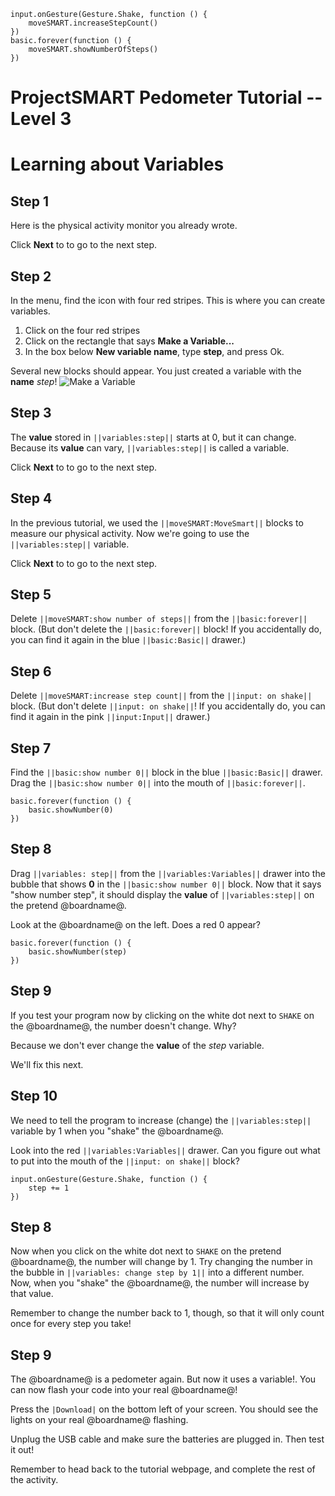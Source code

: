 ```template
input.onGesture(Gesture.Shake, function () {
    moveSMART.increaseStepCount()
})
basic.forever(function () {
    moveSMART.showNumberOfSteps()
})
```
# ProjectSMART Pedometer Tutorial -- Level 3
# Learning about Variables


## Step 1

Here is the physical activity monitor you already wrote.

Click **Next** to to go to the next step.

## Step 2

In the menu, find the icon with four red stripes. This is where you can create variables.
1. Click on the four red stripes
2. Click on the rectangle that says **Make a Variable...**
3. In the box below **New variable name**, type **step**, and press Ok.

Several new blocks should appear.
You just created a variable with the **name** *step*!
![Make a Variable](https://raw.githubusercontent.com/UT-MPC/pxt-moveSMART/master/make-a-variable.png)

## Step 3

The **value** stored in ``||variables:step||`` starts at 0, but it can change. Because its **value** can vary, ``||variables:step||`` is called a variable.

Click **Next** to to go to the next step.

## Step 4

In the previous tutorial, we used the ``||moveSMART:MoveSmart||`` blocks to measure our physical activity. Now we're going to use the ``||variables:step||`` variable.

Click **Next** to to go to the next step.

## Step 5

Delete ``||moveSMART:show number of steps||`` from the ``||basic:forever||`` block. (But don't delete the ``||basic:forever||`` block! If you accidentally do, you can find it again in the blue ``||basic:Basic||`` drawer.)

## Step 6

Delete ``||moveSMART:increase step count||`` from the ``||input: on shake||`` block. (But don't delete ``||input: on shake||``! If you accidentally do, you can find it again in the pink ``||input:Input||`` drawer.)

## Step 7

Find the ``||basic:show number 0||`` block in the blue ``||basic:Basic||`` drawer.
Drag the ``||basic:show number 0||`` into the mouth of ``||basic:forever||``.

```blocks
basic.forever(function () {
    basic.showNumber(0)
})
```

## Step 8

Drag ``||variables: step||`` from the ``||variables:Variables||`` drawer into the bubble that shows **0** in the ``||basic:show number 0||`` block.
Now that it says "show number step", it should display the **value** of ``||variables:step||`` on the pretend @boardname@.

Look at the @boardname@ on the left. Does a red 0 appear?

```blocks
basic.forever(function () {
    basic.showNumber(step)
})
```

## Step 9

If you test your program now by clicking on the white dot next to `SHAKE` on the @boardname@, the number doesn't change. Why?

Because we don't ever change the **value** of the *step* variable.

We'll fix this next.


## Step 10

We need to tell the program to increase (change) the ``||variables:step||`` variable by 1 when you "shake" the @boardname@.

Look into the red ``||variables:Variables||`` drawer. Can you figure out what to put into the mouth of the ``||input: on shake||`` block?

```blocks
input.onGesture(Gesture.Shake, function () {
    step += 1
})
```

## Step 8

Now when you click on the white dot next to `SHAKE` on the pretend @boardname@, the number will change by 1.
Try changing the number in the bubble in ``||variables: change step by 1||`` into a different number.
Now, when you "shake" the @boardname@, the number will increase by that value.

Remember to change the number back to 1, though, so that it will only count once for every step you take!

## Step 9

The @boardname@ is a pedometer again. But now it uses a variable!.
You can now flash your code into your real @boardname@!

Press the ``|Download|`` on the bottom left of your screen.
You should see the lights on your real @boardname@ flashing.

Unplug the USB cable and make sure the batteries are plugged in. Then test it out!

Remember to head back to the tutorial webpage, and complete the rest of the activity.
